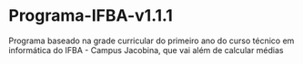 # Programa-IFBA-v1.1.1
Programa baseado na grade curricular do primeiro ano do curso técnico em informática do IFBA - Campus Jacobina, que vai além de calcular médias
